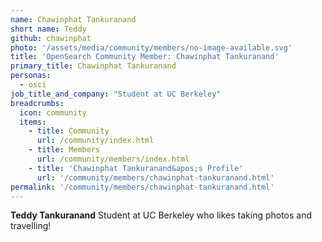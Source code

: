 ```yaml
---
name: Chawinphat Tankuranand
short name: Teddy
github: chawinphat
photo: '/assets/media/community/members/no-image-available.svg'
title: 'OpenSearch Community Member: Chawinphat Tankuranand'
primary_title: Chawinphat Tankuranand
personas:
  - osci
job_title_and_company: "Student at UC Berkeley"
breadcrumbs:
  icon: community
  items:
    - title: Community
      url: /community/index.html
    - title: Members
      url: /community/members/index.html
    - title: 'Chawinphat Tankuranand&apos;s Profile'
      url: '/community/members/chawinphat-tankuranand.html'
permalink: '/community/members/chawinphat-tankuranand.html'
---
```


**Teddy Tankuranand** Student at UC Berkeley who likes taking photos and travelling!